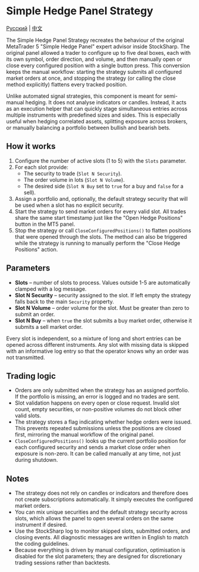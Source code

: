 # Simple Hedge Panel Strategy
[Русский](README_ru.md) | [中文](README_cn.md)

The Simple Hedge Panel Strategy recreates the behaviour of the original MetaTrader 5 "Simple Hedge Panel" expert advisor inside StockSharp. The original panel allowed a trader to configure up to five deal boxes, each with its own symbol, order direction, and volume, and then manually open or close every configured position with a single button press. This conversion keeps the manual workflow: starting the strategy submits all configured market orders at once, and stopping the strategy (or calling the close method explicitly) flattens every tracked position.

Unlike automated signal strategies, this component is meant for semi-manual hedging. It does not analyse indicators or candles. Instead, it acts as an execution helper that can quickly stage simultaneous entries across multiple instruments with predefined sizes and sides. This is especially useful when hedging correlated assets, splitting exposure across brokers, or manually balancing a portfolio between bullish and bearish bets.

## How it works

1. Configure the number of active slots (1 to 5) with the `Slots` parameter.
2. For each slot provide:
   - The security to trade (`Slot N Security`).
   - The order volume in lots (`Slot N Volume`).
   - The desired side (`Slot N Buy` set to `true` for a buy and `false` for a sell).
3. Assign a portfolio and, optionally, the default strategy security that will be used when a slot has no explicit security.
4. Start the strategy to send market orders for every valid slot. All trades share the same start timestamp just like the "Open Hedge Positions" button in the MT5 panel.
5. Stop the strategy or call `CloseConfiguredPositions()` to flatten positions that were opened through the slots. The method can also be triggered while the strategy is running to manually perform the "Close Hedge Positions" action.

## Parameters

- **Slots** – number of slots to process. Values outside 1-5 are automatically clamped with a log message.
- **Slot N Security** – security assigned to the slot. If left empty the strategy falls back to the main `Security` property.
- **Slot N Volume** – order volume for the slot. Must be greater than zero to submit an order.
- **Slot N Buy** – when `true` the slot submits a buy market order, otherwise it submits a sell market order.

Every slot is independent, so a mixture of long and short entries can be opened across different instruments. Any slot with missing data is skipped with an informative log entry so that the operator knows why an order was not transmitted.

## Trading logic

- Orders are only submitted when the strategy has an assigned portfolio. If the portfolio is missing, an error is logged and no trades are sent.
- Slot validation happens on every open or close request. Invalid slot count, empty securities, or non-positive volumes do not block other valid slots.
- The strategy stores a flag indicating whether hedge orders were issued. This prevents repeated submissions unless the positions are closed first, mirroring the manual workflow of the original panel.
- `CloseConfiguredPositions()` looks up the current portfolio position for each configured security and sends a market close order when exposure is non-zero. It can be called manually at any time, not just during shutdown.

## Notes

- The strategy does not rely on candles or indicators and therefore does not create subscriptions automatically. It simply executes the configured market orders.
- You can mix unique securities and the default strategy security across slots, which allows the panel to open several orders on the same instrument if desired.
- Use the StockSharp log to monitor skipped slots, submitted orders, and closing events. All diagnostic messages are written in English to match the coding guidelines.
- Because everything is driven by manual configuration, optimisation is disabled for the slot parameters; they are designed for discretionary trading sessions rather than backtests.

